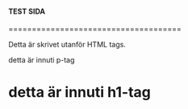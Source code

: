 #### TEST SIDA

=====================================


Detta är skrivet utanför HTML tags.

<p> detta är innuti p-tag </p>

<h1>detta är innuti h1-tag</h1>